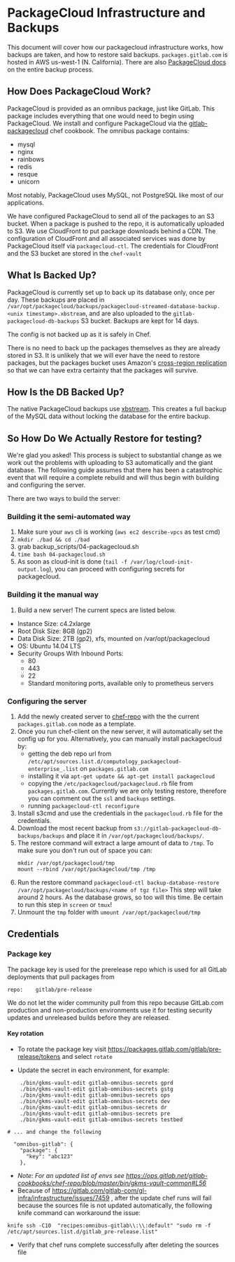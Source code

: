 # PackageCloud Infrastructure and Backups

This document will cover how our packagecloud infrastructure works, how
backups are taken, and how to restore said backups. `packages.gitlab.com`
is hosted in AWS us-west-1 (N. California). There are also
[PackageCloud docs](https://packagecloud.atlassian.net/wiki/display/ENTERPRISE/Backups)
on the entire backup process.

## How Does PackageCloud Work?

PackageCloud is provided as an omnibus package, just like GitLab. This
package includes everything that one would need to begin using PackageCloud.
We install and configure PackageCloud via the [gitlab-packagecloud](https://gitlab.com/gitlab-cookbooks/gitlab-packagecloud) chef cookbook. The
omnibus package contains:

* mysql
* nginx
* rainbows
* redis
* resque
* unicorn

Most notably, PackageCloud uses MySQL, not PostgreSQL like most of our
applications.

We have configured PackageCloud to send all of the packages to an S3 bucket.
When a package is pushed to the repo, it is automatically uploaded to S3. We use
CloudFront to put package downloads behind a CDN. The configuration of
CloudFront and all associated services was done by PackageCloud itself via
`packagecloud-ctl`. The credentials for CloudFront and the S3 bucket are stored
in the `chef-vault`

## What Is Backed Up?

PackageCloud is currently set up to back up its database only, once per day.
These backups are placed in `/var/opt/packagecloud/backups/packagecloud-streamed-database-backup.<unix timestamp>.xbstream`,
and are also uploaded to the `gitlab-packagecloud-db-backups` S3 bucket. Backups
are kept for 14 days.

The config is not backed up as it is safely in Chef.

There is no need to back up the packages themselves as they are already stored in S3.
It is unlikely that we will ever have the need to restore packages, but the packages
bucket uses Amazon's [cross-region replication](http://docs.aws.amazon.com/AmazonS3/latest/dev/crr.html)
so that we can have extra certainty that the packages will survive.


## How Is the DB Backed Up?

The native PackageCloud backups use [xbstream](https://www.percona.com/doc/percona-xtrabackup/LATEST/xbstream/xbstream.html).
This creates a full backup of the MySQL data without locking the database for the
entire backup.

## So How Do We Actually Restore for testing?

We're glad you asked! This process is subject to substantial change as we work out
the problems with uploading to S3 automatically and the giant database. The following
guide assumes that there has been a catastrophic event that will require a complete
rebuild and will thus begin with building and configuring the server.

There are two ways to build the server:

### Building it the semi-automated way
1. Make sure your `aws` cli is working (`aws ec2 describe-vpcs` as test cmd)
1. `mkdir ./bad && cd ./bad`
1. grab backup_scripts/04-packagecloud.sh
1. `time bash 04-packagecloud.sh`
1. As soon as cloud-init is done (`tail -f /var/log/cloud-init-output.log`),
   you can proceed with configuring secrets for packagecloud.

### Building it the manual way

1. Build a new server! The current specs are listed below.
  * Instance Size: c4.2xlarge
  * Root Disk Size: 8GB (gp2)
  * Data Disk Size: 2TB (gp2), xfs, mounted on /var/opt/packagecloud
  * OS: Ubuntu 14.04 LTS
  * Security Groups With Inbound Ports:
    * 80
    * 443
    * 22
    * Standard monitoring ports, available only to prometheus servers

### Configuring the server

1. Add the newly created server to [chef-repo](https://ops.gitlab.net/gitlab-cookbooks/chef-repo) with the
   the current `packages.gitlab.com` node as a template.
2. Once you run chef-client on the new server, it will automatically set the config
   up for you. Alternatively, you can manually install packagecloud by:
     * getting the deb repo url from `/etc/apt/sources.list.d/computology_packagecloud-enterprise_.list` on `packages.gitlab.com`
     * installing it via `apt-get update && apt-get install packagecloud`
     * copying the `/etc/packagecloud/packagecloud.rb` file from `packages.gitlab.com`. Currently we are only testing restore,
       therefore you can comment out the `ssl` and `backups` settings.
     * running `packagecloud-ctl reconfigure`
3. Install s3cmd and use the credentials in the `packagecloud.rb` file for the credentials.
4. Download the most recent backup from `s3://gitlab-packagecloud-db-backups/backups` and place it in `/var/opt/packagecloud/backups/`.
5. The restore command will extract a large amount of data to `/tmp`. To make sure you don't run out of space you can:
    ```
    mkdir /var/opt/packagecloud/tmp
    mount --rbind /var/opt/packagecloud/tmp /tmp
    ```
6. Run the restore command `packagecloud-ctl backup-database-restore /var/opt/packagecloud/backups/<name of tgz file>`
This step will take around 2 hours. As the database grows, so too will this time.
Be certain to run this step in `screen` or `tmux`!
1. Unmount the `tmp` folder with `umount /var/opt/packagecloud/tmp`

## Credentials

### Package key

The package key is used for the prerelease repo which is used for
all GitLab deployments that pull packages from

```
repo:    gitlab/pre-release
```

We do not let the wider community pull from this repo because GitLab.com
production and non-production environments use it for testing security updates
and unreleased builds before they are released.

#### Key rotation

* To rotate the package key visit
https://packages.gitlab.com/gitlab/pre-release/tokens and select `rotate`

* Update the secret in each environment, for example:
```
    ./bin/gkms-vault-edit gitlab-omnibus-secrets gprd
    ./bin/gkms-vault-edit gitlab-omnibus-secrets gstg
    ./bin/gkms-vault-edit gitlab-omnibus-secrets ops
    ./bin/gkms-vault-edit gitlab-omnibus-secrets dev
    ./bin/gkms-vault-edit gitlab-omnibus-secrets dr
    ./bin/gkms-vault-edit gitlab-omnibus-secrets pre
    ./bin/gkms-vault-edit gitlab-omnibus-secrets testbed

# ... and change the following

  "omnibus-gitlab": {
    "package": {
      "key": "abc123"
    },

```
* _Note: For an updated list of envs see https://ops.gitlab.net/gitlab-cookbooks/chef-repo/blob/master/bin/gkms-vault-common#L56_
* Because of https://gitlab.com/gitlab-com/gl-infra/infrastructure/issues/7459 , after the update chef runs will fail because the sources file is not updated
  automatically, the following knife command can workaround the issue:
```
knife ssh -C10  "recipes:omnibus-gitlab\\:\\:default" "sudo rm -f /etc/apt/sources.list.d/gitlab_pre-release.list"
```
* Verify that chef runs complete successfully after deleting the sources file

